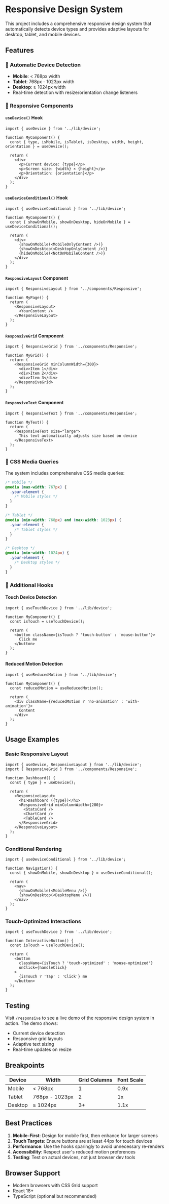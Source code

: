 # Responsive Design System

This project includes a comprehensive responsive design system that automatically detects device types and provides adaptive layouts for desktop, tablet, and mobile devices.

## Features

### 🎯 Automatic Device Detection
- **Mobile**: < 768px width
- **Tablet**: 768px - 1023px width
- **Desktop**: ≥ 1024px width
- Real-time detection with resize/orientation change listeners

### 📱 Responsive Components

#### `useDevice()` Hook
```tsx
import { useDevice } from '../lib/device';

function MyComponent() {
  const { type, isMobile, isTablet, isDesktop, width, height, orientation } = useDevice();

  return (
    <div>
      <p>Current device: {type}</p>
      <p>Screen size: {width} × {height}</p>
      <p>Orientation: {orientation}</p>
    </div>
  );
}
```

#### `useDeviceConditional()` Hook
```tsx
import { useDeviceConditional } from '../lib/device';

function MyComponent() {
  const { showOnMobile, showOnDesktop, hideOnMobile } = useDeviceConditional();

  return (
    <div>
      {showOnMobile(<MobileOnlyContent />)}
      {showOnDesktop(<DesktopOnlyContent />)}
      {hideOnMobile(<NotOnMobileContent />)}
    </div>
  );
}
```

#### `ResponsiveLayout` Component
```tsx
import { ResponsiveLayout } from '../components/Responsive';

function MyPage() {
  return (
    <ResponsiveLayout>
      <YourContent />
    </ResponsiveLayout>
  );
}
```

#### `ResponsiveGrid` Component
```tsx
import { ResponsiveGrid } from '../components/Responsive';

function MyGrid() {
  return (
    <ResponsiveGrid minColumnWidth={300}>
      <div>Item 1</div>
      <div>Item 2</div>
      <div>Item 3</div>
    </ResponsiveGrid>
  );
}
```

#### `ResponsiveText` Component
```tsx
import { ResponsiveText } from '../components/Responsive';

function MyText() {
  return (
    <ResponsiveText size="large">
      This text automatically adjusts size based on device
    </ResponsiveText>
  );
}
```

### 🎨 CSS Media Queries

The system includes comprehensive CSS media queries:

```css
/* Mobile */
@media (max-width: 767px) {
  .your-element {
    /* Mobile styles */
  }
}

/* Tablet */
@media (min-width: 768px) and (max-width: 1023px) {
  .your-element {
    /* Tablet styles */
  }
}

/* Desktop */
@media (min-width: 1024px) {
  .your-element {
    /* Desktop styles */
  }
}
```

### 🔧 Additional Hooks

#### Touch Device Detection
```tsx
import { useTouchDevice } from '../lib/device';

function MyComponent() {
  const isTouch = useTouchDevice();

  return (
    <button className={isTouch ? 'touch-button' : 'mouse-button'}>
      Click me
    </button>
  );
}
```

#### Reduced Motion Detection
```tsx
import { useReducedMotion } from '../lib/device';

function MyComponent() {
  const reducedMotion = useReducedMotion();

  return (
    <div className={reducedMotion ? 'no-animation' : 'with-animation'}>
      Content
    </div>
  );
}
```

## Usage Examples

### Basic Responsive Layout
```tsx
import { useDevice, ResponsiveLayout } from '../lib/device';
import { ResponsiveGrid } from '../components/Responsive';

function Dashboard() {
  const { type } = useDevice();

  return (
    <ResponsiveLayout>
      <h1>Dashboard ({type})</h1>
      <ResponsiveGrid minColumnWidth={280}>
        <StatsCard />
        <ChartCard />
        <TableCard />
      </ResponsiveGrid>
    </ResponsiveLayout>
  );
}
```

### Conditional Rendering
```tsx
import { useDeviceConditional } from '../lib/device';

function Navigation() {
  const { showOnMobile, showOnDesktop } = useDeviceConditional();

  return (
    <nav>
      {showOnMobile(<MobileMenu />)}
      {showOnDesktop(<DesktopMenu />)}
    </nav>
  );
}
```

### Touch-Optimized Interactions
```tsx
import { useTouchDevice } from '../lib/device';

function InteractiveButton() {
  const isTouch = useTouchDevice();

  return (
    <button
      className={isTouch ? 'touch-optimized' : 'mouse-optimized'}
      onClick={handleClick}
    >
      {isTouch ? 'Tap' : 'Click'} me
    </button>
  );
}
```

## Testing

Visit `/responsive` to see a live demo of the responsive design system in action. The demo shows:

- Current device detection
- Responsive grid layouts
- Adaptive text sizing
- Real-time updates on resize

## Breakpoints

| Device | Width | Grid Columns | Font Scale |
|--------|-------|--------------|------------|
| Mobile | < 768px | 1 | 0.9x |
| Tablet | 768px - 1023px | 2 | 1x |
| Desktop | ≥ 1024px | 3+ | 1.1x |

## Best Practices

1. **Mobile-First**: Design for mobile first, then enhance for larger screens
2. **Touch Targets**: Ensure buttons are at least 44px for touch devices
3. **Performance**: Use the hooks sparingly to avoid unnecessary re-renders
4. **Accessibility**: Respect user's reduced motion preferences
5. **Testing**: Test on actual devices, not just browser dev tools

## Browser Support

- Modern browsers with CSS Grid support
- React 18+
- TypeScript (optional but recommended)

